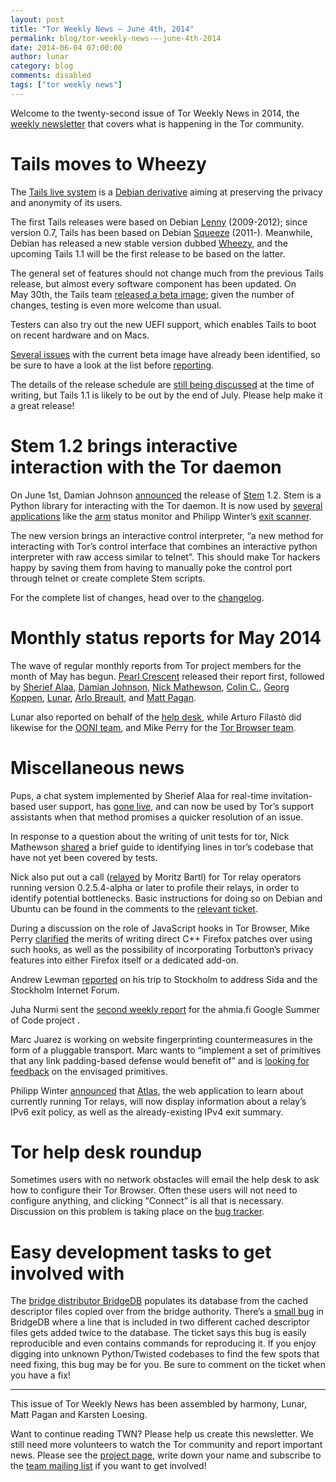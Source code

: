 ```yaml
---
layout: post
title: "Tor Weekly News — June 4th, 2014"
permalink: blog/tor-weekly-news-—-june-4th-2014
date: 2014-06-04 07:00:00
author: lunar
category: blog
comments: disabled
tags: ["tor weekly news"]
---
```


Welcome to the twenty-second issue of Tor Weekly News in 2014, the [weekly newsletter](https://lists.torproject.org/cgi-bin/mailman/listinfo/tor-news) that covers what is happening in the Tor community.

Tails moves to Wheezy
=====================

The [Tails live system](https://tails.boum.org/) is a [Debian derivative](https://wiki.debian.org/Derivatives) aiming at preserving the privacy and anonymity of its users.

The first Tails releases were based on Debian [Lenny](https://www.debian.org/releases/lenny/) (2009-2012); since version 0.7, Tails has been based on Debian [Squeeze](https://www.debian.org/releases/squeeze/) (2011-). Meanwhile, Debian has released a new stable version dubbed [Wheezy](https://www.debian.org/releases/wheezy/), and the upcoming Tails 1.1 will be the first release to be based on the latter.

The general set of features should not change much from the previous Tails release, but almost every software component has been updated. On  
 May 30th, the Tails team [released a beta image](https://tails.boum.org/news/test_1.1-beta1/); given the number of changes, testing is even more welcome than usual.

Testers can also try out the new UEFI support, which enables Tails to boot on recent hardware and on Macs.

[Several issues](https://tails.boum.org/news/test_1.1-beta1/#index3h1) with the current beta image have already been identified, so be sure to have a look at the list before [reporting](https://tails.boum.org/doc/first_steps/bug_reporting/).

The details of the release schedule are [still being discussed](https://mailman.boum.org/pipermail/tails-dev/2014-May/005917.html) at the time of writing, but Tails 1.1 is likely to be out by the end of July. Please help make it a great release!

Stem 1.2 brings interactive interaction with the Tor daemon
===========================================================

On June 1st, Damian Johnson [announced](https://blog.torproject.org/blog/stem-release-12) the release of [Stem](https://stem.torproject.org/) 1.2. Stem is a Python library for interacting with the Tor daemon. It is now used by [several applications](https://stem.torproject.org/tutorials/double_double_toil_and_trouble.html) like the [arm](https://www.atagar.com/arm/) status monitor and Philipp Winter’s [exit scanner](http://www.cs.kau.se/philwint/spoiled_onions/).

The new version brings an interactive control interpreter, “a new method for interacting with Tor’s control interface that combines an interactive python interpreter with raw access similar to telnet”. This should make Tor hackers happy by saving them from having to manually poke the control port through telnet or create complete Stem scripts.

For the complete list of changes, head over to the [changelog](https://stem.torproject.org/change_log.html#version-1-2).

Monthly status reports for May 2014
===================================

The wave of regular monthly reports from Tor project members for the month of May has begun. [Pearl Crescent](https://lists.torproject.org/pipermail/tor-reports/2014-May/000539.html) released their report first, followed by [Sherief Alaa](https://lists.torproject.org/pipermail/tor-reports/2014-May/000540.html), [Damian Johnson](https://lists.torproject.org/pipermail/tor-reports/2014-June/000542.html), [Nick Mathewson](https://lists.torproject.org/pipermail/tor-reports/2014-June/000543.html), [Colin C.](https://lists.torproject.org/pipermail/tor-reports/2014-June/000544.html), [Georg Koppen](https://lists.torproject.org/pipermail/tor-reports/2014-June/000545.html), [Lunar](https://lists.torproject.org/pipermail/tor-reports/2014-June/000546.html), [Arlo Breault](https://lists.torproject.org/pipermail/tor-reports/2014-June/000548.html), and [Matt Pagan](https://lists.torproject.org/pipermail/tor-reports/2014-June/000550.html).

Lunar also reported on behalf of the [help desk](https://lists.torproject.org/pipermail/tor-reports/2014-June/000541.html), while Arturo Filastò did likewise for the [OONI team](https://lists.torproject.org/pipermail/tor-reports/2014-June/000547.html), and Mike Perry for the [Tor Browser team](https://lists.torproject.org/pipermail/tor-reports/2014-June/000549.html).

Miscellaneous news
==================

Pups, a chat system implemented by Sherief Alaa for real-time invitation-based user support, has [gone live](https://bugs.torproject.org/11657), and can now be used by Tor’s support assistants when that method promises a quicker resolution of an issue.

In response to a question about the writing of unit tests for tor, Nick Mathewson [shared](https://lists.torproject.org/pipermail/tor-dev/2014-June/006933.html) a brief guide to identifying lines in tor’s codebase that have not yet been covered by tests.

Nick also put out a call ([relayed](https://lists.torproject.org/pipermail/tor-relays/2014-May/004617.html) by Moritz Bartl) for Tor relay operators running version 0.2.5.4-alpha or later to profile their relays, in order to identify potential bottlenecks. Basic instructions for doing so on Debian and Ubuntu can be found in the comments to the [relevant ticket](https://bugs.torproject.org/11332).

During a discussion on the role of JavaScript hooks in Tor Browser, Mike Perry [clarified](https://lists.torproject.org/pipermail/tbb-dev/2014-June/000074.html) the merits of writing direct C++ Firefox patches over using such hooks, as well as the possibility of incorporating Torbutton’s privacy features into either Firefox itself or a dedicated add-on.

Andrew Lewman [reported](https://lists.torproject.org/pipermail/tor-reports/2014-May/000538.html) on his trip to Stockholm to address Sida and the Stockholm Internet Forum.

Juha Nurmi sent the [second weekly report](https://lists.torproject.org/pipermail/tor-reports/2014-May/000537.html) for the ahmia.fi Google Summer of Code project .

Marc Juarez is working on website fingerprinting countermeasures in the form of a pluggable transport. Marc wants to “implement a set of primitives that any link padding-based defense would benefit of” and is [looking for feedback](https://lists.torproject.org/pipermail/tor-dev/2014-May/006918.html) on the envisaged primitives.

Philipp Winter [announced](https://lists.torproject.org/pipermail/tor-relays/2014-May/004620.html) that [Atlas](https://atlas.torproject.org), the web application to learn about currently running Tor relays, will now display information about a relay’s IPv6 exit policy, as well as the already-existing IPv4 exit summary.

Tor help desk roundup
=====================

Sometimes users with no network obstacles will email the help desk to ask how to configure their Tor Browser. Often these users will not need to configure anything, and clicking “Connect” is all that is necessary. Discussion on this problem is taking place on the [bug tracker](https://bugs.torproject.org/12164).

Easy development tasks to get involved with
===========================================

The [bridge distributor BridgeDB](https://bridges.torproject.org/) populates its database from the cached descriptor files copied over from the bridge authority. There’s a [small bug](https://bugs.torproject.org/11216) in BridgeDB where a line that is included in two different cached descriptor files gets added twice to the database. The ticket says this bug is easily reproducible and even contains commands for reproducing it. If you enjoy digging into unknown Python/Twisted codebases to find the few spots that need fixing, this bug may be for you. Be sure to comment on the ticket when you have a fix!

* * * * *

This issue of Tor Weekly News has been assembled by harmony, Lunar, Matt Pagan and Karsten Loesing.

Want to continue reading TWN? Please help us create this newsletter. We still need more volunteers to watch the Tor community and report important news. Please see the [project page](https://trac.torproject.org/projects/tor/wiki/TorWeeklyNews), write down your name and subscribe to the [team mailing list](https://lists.torproject.org/cgi-bin/mailman/listinfo/news-team) if you want to get involved!
